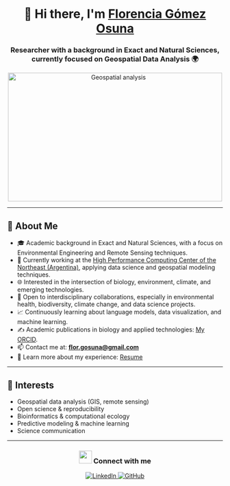 <h1 align="center">👋 Hi there, I'm <a href="https://100rabhcsmc.github.io/Me.io/" target="_blank">Florencia Gómez Osuna</a></h1>
<h3 align="center">Researcher with a background in Exact and Natural Sciences, currently focused on Geospatial Data Analysis 🌍</h3>

<p align="center">
  <img src="https://developer-blogs.nvidia.com/wp-content/uploads/2024/10/Weather-Prediction-Hurricane.gif" alt="Geospatial analysis" width="500" height="300"/>
</p>

---

## 🧬 About Me

- 🎓 Academic background in Exact and Natural Sciences, with a focus on Environmental Engineering and Remote Sensing techniques.
- 🔭 Currently working at the <a href="http://cad.unne.edu.ar/servicios.php" target="_blank">High Performance Computing Center of the Northeast (Argentina)</a>, applying data science and geospatial modeling techniques.
- 🌐 Interested in the intersection of biology, environment, climate, and emerging technologies.
- 🤝 Open to interdisciplinary collaborations, especially in environmental health, biodiversity, climate change, and data science projects.
- 📈 Continuously learning about language models, data visualization, and machine learning.
- ✍️ Academic publications in biology and applied technologies: [My ORCID](https://orcid.org/0009-0009-2812-0913).
- 📫 Contact me at: **flor.gosuna@gmail.com**
- 📄 Learn more about my experience: [Resume](./Resume.pdf)


---

## 🧭 Interests

- Geospatial data analysis (GIS, remote sensing)
- Open science & reproducibility
- Bioinformatics & computational ecology
- Predictive modeling & machine learning
- Science communication

---

<h3 align="center"><img src="https://media.giphy.com/media/iY8CRBdQXODJSCERIr/giphy.gif" width="30" height="30"> Connect with me</h3>

<p align="center">
  <a href="https://www.linkedin.com/in/florencia-gomez-osuna" target="_blank">
    <img src="https://img.icons8.com/doodle/40/000000/linkedin--v2.png" alt="LinkedIn"/>
  </a>
  <a href="https://github.com/ras100" target="_blank">
    <img src="https://img.icons8.com/doodle/40/000000/github--v1.png" alt="GitHub"/>
  </a>
</p>


<!--
**ras100/ras100** is a ✨ _special_ ✨ repository because its `README.md` (this file) appears on your GitHub profile.

Here are some ideas to get you started:

- 🔭 I’m currently working on ...
- 🌱 I’m currently learning ...
- 👯 I’m looking to collaborate on ...
- 🤔 I’m looking for help with ...
- 💬 Ask me about ...
- 📫 How to reach me: ...
- 😄 Pronouns: ...
- ⚡ Fun fact: ...
-->
